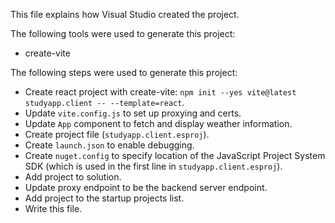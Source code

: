 This file explains how Visual Studio created the project.

The following tools were used to generate this project:
- create-vite

The following steps were used to generate this project:
- Create react project with create-vite: `npm init --yes vite@latest studyapp.client -- --template=react`.
- Update `vite.config.js` to set up proxying and certs.
- Update `App` component to fetch and display weather information.
- Create project file (`studyapp.client.esproj`).
- Create `launch.json` to enable debugging.
- Create `nuget.config` to specify location of the JavaScript Project System SDK (which is used in the first line in `studyapp.client.esproj`).
- Add project to solution.
- Update proxy endpoint to be the backend server endpoint.
- Add project to the startup projects list.
- Write this file.

